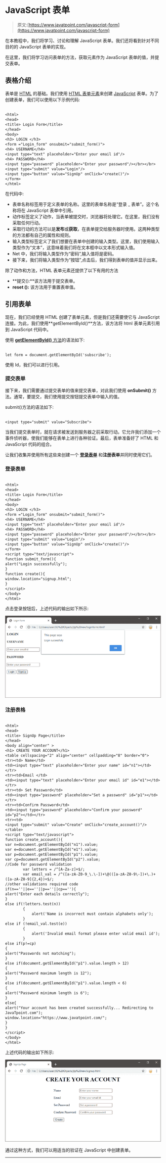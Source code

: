 # JavaScript 表单

> 原文:[https://www.javatpoint.com/javascript-form](https://www.javatpoint.com/javascript-form)

在本教程中，我们将学习、讨论和理解 JavaScript 表单。我们还将看到针对不同目的的 JavaScript 表单的实现。

在这里，我们将学习访问表单的方法，获取元素作为 JavaScript 表单的值，并提交表单。

## 表格介绍

表单是 [HTML](https://www.javatpoint.com/html-tutorial) 的基础。我们使用 [HTML 表单元素](https://www.javatpoint.com/html-form)来创建 [JavaScript](https://www.javatpoint.com/javascript-tutorial) 表单。为了创建表单，我们可以使用以下示例代码:

```

<html>
<head>
<title> Login Form</title>
</head>
<body>
<h3> LOGIN </h3>
<form ="Login_form" onsubmit="submit_form()">
<h4> USERNAME</h4>
<input type="text" placeholder="Enter your email id"/>
<h4> PASSWORD</h4>
<input type="password" placeholder="Enter your password"/></br></br>
<input type="submit" value="Login"/>
<input type="button" value="SignUp" onClick="create()"/>
</form>
</html>

```

在代码中:

*   表单名称标签用于定义表单的名称。这里的表单名称是“登录 _ 表单”。这个名称将在 JavaScript 表单中引用。
*   动作标签定义了动作，当表单被提交时，浏览器将处理它。在这里，我们没有采取任何行动。
*   采取行动的方法可以是**发布**或**获取**，在表单提交给服务器时使用。这两种类型的方法都有自己的属性和规则。
*   输入类型标签定义了我们想要在表单中创建的输入类型。这里，我们使用输入类型作为“文本”，这意味着我们将在文本框中以文本形式输入值。
*   Net 中，我们将输入类型作为“密码”,输入值将是密码。
*   接下来，我们将输入类型作为“按钮”,点击后，我们得到表单的值并显示出来。

除了动作和方法，HTML 表单元素还提供了以下有用的方法

*   **提交():**该方法用于提交表单。
*   **reset ():** 该方法用于重置表单值。

## 引用表单

现在，我们已经使用 HTML 创建了表单元素，但是我们还需要使它与 JavaScript 连接。为此，我们使用**getElementById()**方法，该方法将 html 表单元素引用到 JavaScript 代码中。

使用 [**getElementById()** 方法](https://www.javatpoint.com/document-getElementById()-method)的语法如下:

```

let form = document.getElementById('subscribe');

```

使用 Id，我们可以进行引用。

### 提交表单

接下来，我们需要通过提交表单的值来提交表单，对此我们使用 **onSubmit()** 方法。通常，要提交，我们使用提交按钮提交表单中输入的值。

submit()方法的语法如下:

```

<input type="submit" value="Subscribe">

```

当我们提交表单时，就在请求被发送到服务器之前采取行动。它允许我们添加一个事件侦听器，使我们能够在表单上进行各种验证。最后，表单准备好了 HTML 和 JavaScript 代码的组合。

让我们收集并使用所有这些来创建一个 **[登录表单](https://www.javatpoint.com/html-login-form)** 和**注册表单**并同时使用它们。

### 登录表单

```

<html>
<head>
<title> Login Form</title>
</head>
<body>
<h3> LOGIN </h3>
<form ="Login_form" onsubmit="submit_form()">
<h4> USERNAME</h4>
<input type="text" placeholder="Enter your email id"/>
<h4> PASSWORD</h4>
<input type="password" placeholder="Enter your password"/></br></br>
<input type="submit" value="Login"/>
<input type="button" value="SignUp" onClick="create()"/>
</form>
<script type="text/javascript">
function submit_form(){
alert("Login successfully");
}
function create(){
window.location="signup.html";
}
</script>
</body>
</html>

```

点击登录按钮后，上述代码的输出如下所示:

![JavaScript Form](img/f2a9e7f45ef1545307c4a0df8725784f.png)

### 注册表格

```

<html>
<head>
<title> SignUp Page</title>
</head>
<body align="center" >
<h1> CREATE YOUR ACCOUNT</h1>
<table cellspacing="2" align="center" cellpadding="8" border="0">
<tr><td> Name</td> 
<td><input type="text" placeholder="Enter your name" id="n1"></td></tr>
<tr><td>Email </td>
<td><input type="text" placeholder="Enter your email id" id="e1"></td></tr>
<tr><td> Set Password</td>
<td><input type="password" placeholder="Set a password" id="p1"></td></tr>
<tr><td>Confirm Password</td>
<td><input type="password" placeholder="Confirm your password" id="p2"></td></tr>
<tr><td>
<input type="submit" value="Create" onClick="create_account()"/>
</table>
<script type="text/javascript">
function create_account(){
var n=document.getElementById("n1").value;
var e=document.getElementById("e1").value;
var p=document.getElementById("p1").value;
var cp=document.getElementById("p2").value;
//Code for password validation
		var letters = /^[A-Za-z]+$/;
		var email_val = /^([a-zA-Z0-9_\.\-])+\@(([a-zA-Z0-9\-])+\.)+([a-zA-Z0-9]{2,4})+$/;
//other validations required code
if(n==''||e==''||p==''||cp==''){
alert("Enter each details correctly");
}
else if(!letters.test(n))
		{
			alert('Name is incorrect must contain alphabets only');
		}
else if (!email_val.test(e))
		{
			alert('Invalid email format please enter valid email id');
		}
else if(p!=cp)
{
alert("Passwords not matching");
}
else if(document.getElementById("p1").value.length > 12)
{
alert("Password maximum length is 12");
}
else if(document.getElementById("p1").value.length < 6)
{
alert("Password minimum length is 6");
}
else{
alert("Your account has been created successfully... Redirecting to JavaTpoint.com");
window.location="https://www.javatpoint.com/";
}
}
</script>
</body>
</html>

```

上述代码的输出如下所示:

![JavaScript Form](img/9916dabd5f4252cb737017454a4ed017.png)

通过这种方式，我们可以用适当的验证在 JavaScript 中创建表单。

* * *